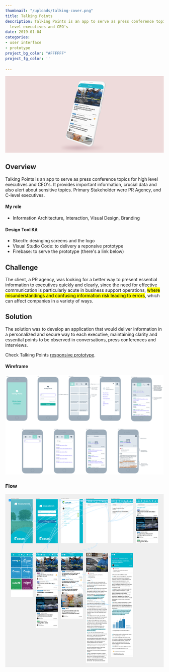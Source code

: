 ```yaml
---
thumbnail: "/uploads/talking-cover.png"
title: Talking Points
description: Talking Points is an app to serve as press conference topics for high
  level executives and CEO's
date: 2019-01-04
categories:
- user interface
- prototype
project_bg_color: "#FFFFFF"
project_fg_color: ''

---
```

<div class="full-width cover">

![Talking Points](/uploads/talking-cover.png "Talking Points")

</div>

## Overview

Talking Points is an app to serve as press conference topics for high level executives and CEO's. It provides important information, crucial data and also alert about sensitive topics. Primary Stakeholder were PR Agency, and C-level executives.

#### My role

* Information Architecture, Interaction, Visual Design, Branding

#### Design Tool Kit

* Skecth: desinging screens and the logo
* Visual Studio Code: to delivery a reponsive prototype
* Firebase: to serve the prototype (there's a link below)

## Challenge

The client, a PR agency, was looking for a better way to present essential information to executives quickly and clearly, since the need for effective communication is particularly acute in business support operations, <mark>where misunderstandings and confusing information risk leading to errors</mark>, which can affect companies in a variety of ways.

## Solution

The solution was to develop an application that would deliver information in a personalized and secure way to each executive, maintaining clarity and essential points to be observed in conversations, press conferences and interviews.

Check Talking Points [responsive prototype](https://talking-points-d21d3.firebaseapp.com/).

<div class="full-width">

#### Wireframe

![Wireframe](/uploads/talking-points_wireframe.png "Wireframe")

</div>

<div class="full-width">

### Flow

![](/uploads/talking-points_fluxo.png)

</div>
